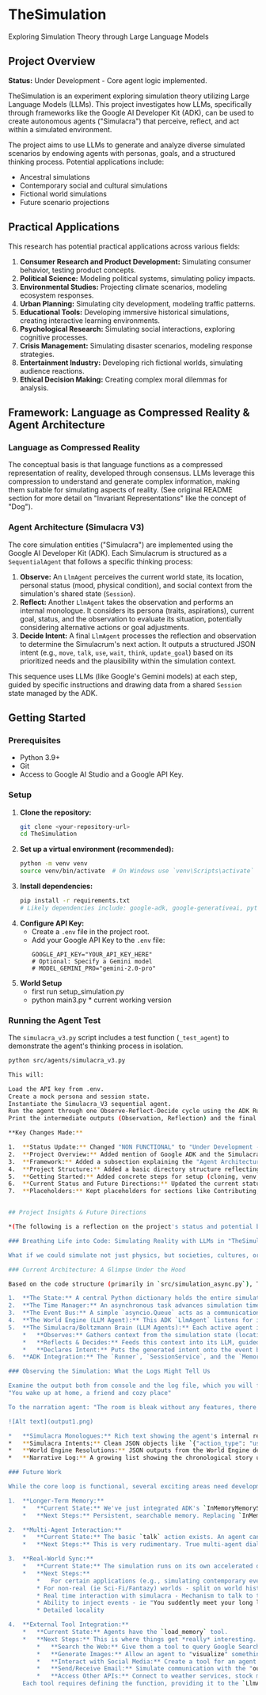 # TheSimulation

Exploring Simulation Theory through Large Language Models

## Project Overview

**Status:** Under Development - Core agent logic implemented.

TheSimulation is an experiment exploring simulation theory utilizing Large Language Models (LLMs). This project investigates how LLMs, specifically through frameworks like the Google AI Developer Kit (ADK), can be used to create autonomous agents ("Simulacra") that perceive, reflect, and act within a simulated environment.

The project aims to use LLMs to generate and analyze diverse simulated scenarios by endowing agents with personas, goals, and a structured thinking process. Potential applications include:

- Ancestral simulations
- Contemporary social and cultural simulations
- Fictional world simulations
- Future scenario projections

## Practical Applications

This research has potential practical applications across various fields:

1.  **Consumer Research and Product Development:** Simulating consumer behavior, testing product concepts.
2.  **Political Science:** Modeling political systems, simulating policy impacts.
3.  **Environmental Studies:** Projecting climate scenarios, modeling ecosystem responses.
4.  **Urban Planning:** Simulating city development, modeling traffic patterns.
5.  **Educational Tools:** Developing immersive historical simulations, creating interactive learning environments.
6.  **Psychological Research:** Simulating social interactions, exploring cognitive processes.
7.  **Crisis Management:** Simulating disaster scenarios, modeling response strategies.
8.  **Entertainment Industry:** Developing rich fictional worlds, simulating audience reactions.
9.  **Ethical Decision Making:** Creating complex moral dilemmas for analysis.

## Framework: Language as Compressed Reality & Agent Architecture

### Language as Compressed Reality

The conceptual basis is that language functions as a compressed representation of reality, developed through consensus. LLMs leverage this compression to understand and generate complex information, making them suitable for simulating aspects of reality. (See original README section for more detail on "Invariant Representations" like the concept of "Dog").

### Agent Architecture (Simulacra V3)

The core simulation entities ("Simulacra") are implemented using the Google AI Developer Kit (ADK). Each Simulacrum is structured as a `SequentialAgent` that follows a specific thinking process:

1.  **Observe:** An `LlmAgent` perceives the current world state, its location, personal status (mood, physical condition), and social context from the simulation's shared state (`Session`).
2.  **Reflect:** Another `LlmAgent` takes the observation and performs an internal monologue. It considers its persona (traits, aspirations), current goal, status, and the observation to evaluate its situation, potentially considering alternative actions or goal adjustments.
3.  **Decide Intent:** A final `LlmAgent` processes the reflection and observation to determine the Simulacrum's next action. It outputs a structured JSON intent (e.g., `move`, `talk`, `use`, `wait`, `think`, `update_goal`) based on its prioritized needs and the plausibility within the simulation context.

This sequence uses LLMs (like Google's Gemini models) at each step, guided by specific instructions and drawing data from a shared `Session` state managed by the ADK.

## Getting Started

### Prerequisites

- Python 3.9+
- Git
- Access to Google AI Studio and a Google API Key.

### Setup

1.  **Clone the repository:**
    ```bash
    git clone <your-repository-url>
    cd TheSimulation
    ```
2.  **Set up a virtual environment (recommended):**
    ```bash
    python -m venv venv
    source venv/bin/activate  # On Windows use `venv\Scripts\activate`
    ```
3.  **Install dependencies:**
    ```bash
    pip install -r requirements.txt
    # Likely dependencies include: google-adk, google-generativeai, python-dotenv
    ```
4.  **Configure API Key:**
    - Create a `.env` file in the project root.
    - Add your Google API Key to the `.env` file:
      ```
      GOOGLE_API_KEY="YOUR_API_KEY_HERE"
      # Optional: Specify a Gemini model
      # MODEL_GEMINI_PRO="gemini-2.0-pro"
      ```
5.  **World Setup**
    - first run setup_simulation.py
    - python main3.py \* current working version

### Running the Agent Test

The `simulacra_v3.py` script includes a test function (`_test_agent`) to demonstrate the agent's thinking process in isolation.

```bash
python src/agents/simulacra_v3.py

This will:

Load the API key from .env.
Create a mock persona and session state.
Instantiate the Simulacra_V3 sequential agent.
Run the agent through one Observe-Reflect-Decide cycle using the ADK Runner.
Print the intermediate outputs (Observation, Reflection) and the final Intent JSON.

**Key Changes Made:**

1.  **Status Update:** Changed "NON FUNCTIONAL" to "Under Development - Core agent logic implemented."
2.  **Project Overview:** Added mention of Google ADK and the Simulacra concept.
3.  **Framework:** Added a subsection explaining the "Agent Architecture (Simulacra V3)" based on the Observe-Reflect-Decide sequence using `SequentialAgent` and `LlmAgent` from `google-adk`.
4.  **Project Structure:** Added a basic directory structure reflecting the current code (`src/agents/simulacra_v3.py`).
5.  **Getting Started:** Added concrete steps for setup (cloning, venv, dependencies, API key configuration via `.env`) and instructions on how to run the test function in `simulacra_v3.py`.
6.  **Current Status and Future Directions:** Updated the current status to reflect the implemented V3 agent and outlined more specific next steps.
7.  **Placeholders:** Kept placeholders for sections like Contributing, Ethical Considerations, etc., but noted they need content.


## Project Insights & Future Directions

*(The following is a reflection on the project's status and potential based on the architecture developed in `src/simulation_async.py`)*

### Breathing Life into Code: Simulating Reality with LLMs in "TheSimulation"

What if we could simulate not just physics, but societies, cultures, or even individual lives? The "Simulation Hypothesis" has long been a topic of philosophical debate, but Large Language Models (LLMs) are giving us new tools to explore these ideas computationally. Our project, aptly named **TheSimulation**, dives headfirst into this exploration, using Google's Generative AI and the Agent Development Kit (ADK) to build a world populated by autonomous agents – the Simulacra.

### Current Architecture: A Glimpse Under the Hood

Based on the code structure (primarily in `src/simulation_async.py`), TheSimulation currently operates with a few key components orchestrated using Python's `asyncio` and the Google ADK:

1.  **The State:** A central Python dictionary holds the entire simulation state – world details, object states, location descriptions, and the current status of all active Simulacra. This state is loaded from and saved to JSON files, allowing simulations to be paused and resumed.
2.  **The Time Manager:** An asynchronous task advances simulation time, processes scheduled events (like action completions), and updates the simulation state accordingly.
3.  **The Event Bus:** A simple `asyncio.Queue` acts as a communication channel, primarily for agents to declare their intended actions.
4.  **The World Engine (LLM Agent):** This ADK `LlmAgent` listens for intents on the event bus. It uses an LLM (like Gemini) to interpret the agent's intended action within the context of the current world state (location, object properties, rules). It determines if the action is valid, calculates its duration, figures out the consequences (state changes), and generates a descriptive narrative of the outcome. We've worked on refining its prompt to ensure it focuses on results and uses sensory details.
5.  **The Simulacra/Boltzmann Brain (LLM Agents):** Each active agent is also an ADK `LlmAgent`. When idle, it:
    *   **Observes:** Gathers context from the simulation state (location, recent events, nearby objects/agents, its own status, and persona).
    *   **Reflects & Decides:** Feeds this context into its LLM, guided by a detailed prompt. The LLM generates an internal monologue (following a structured thinking process: Recall/React -> Analyze Goal -> Identify Options -> Prioritize/Choose) and decides on the next action (like `move`, `use`, `look_around`, `talk`, `wait`). This decision is formatted as a JSON "intent".
    *   **Declares Intent:** Puts the generated intent onto the event bus for the World Engine to process.
6.  **ADK Integration:** The `Runner`, `SessionService`, and the `MemoryService` from the ADK are used to manage the interaction flow with the LLM agents and handle features like tool calling.

### Observing the Simulation: What the Logs Might Tell Us

Examine the output both from console and the log file, which you will find some interesting and weird interactions which points to the need for further refinement. For whatever reason the world_engine seems to always narrate extremely horror movie esque settings regardless of the initial conditions...
"You wake up at home, a friend and cozy place"

To the narration agent: "The room is bleak without any features, there are no doors or windows..." or other strange and at times humours outputs.

![Alt text](output1.png)

*   **Simulacra Monologues:** Rich text showing the agent's internal reasoning – reacting to observations ("The door is locked, drat!"), considering its persona ("As Eleanor Vance, a brewery guide, maybe I should look for local history books?"), weighing options, and finally stating its chosen action.
*   **Simulacra Intents:** Clean JSON objects like `{"action_type": "use", "target_id": "door_main", "details": "try the handle"}` or `{"action_type": "look_around", "target_id": null, "details": ""}`.
*   **World Engine Resolutions:** JSON outputs from the World Engine detailing the action's validity, duration, any state changes (`results`), and the crucial narrative (e.g., `"narrative": "Eleanor Vance tries the handle of the main door, but it's firmly locked."`).
*   **Narrative Log:** A growing list showing the chronological story unfolding based on the World Engine's narratives: `[T10.5] Eleanor Vance looks around.`, `[T13.5] The room is dusty, containing only a table and a locked chest.`, `[T15.0] Eleanor Vance tries the handle of the chest, but it's firmly locked.`

### Future Work

While the core loop is functional, several exciting areas need development:

1.  **Longer-Term Memory:**
    *   **Current State:** We've just integrated ADK's `InMemoryMemoryService` to store the initial persona. Agents can use the `load_memory` tool to recall this static background. The main `memory_log` is still just a list in the state file, prone to growing large and lacking efficient search.
    *   **Next Steps:** Persistent, searchable memory. Replacing `InMemoryMemoryService` with `VertexAiRagMemoryService` (leveraging Vertex AI Vector Search). This would allow agents to semantically search *all* their past observations, actions, and reflections ("What did I learn about locked doors yesterday?", "Who did I talk to in the library?").

2.  **Multi-Agent Interaction:**
    *   **Current State:** The basic `talk` action exists. An agent can declare an intent to talk to another agent in the same location, and the World Engine bypasses the LLM to directly update the target's `last_observation`.
    *   **Next Steps:** This is very rudimentary. True multi-agent dialogue requires agents to process incoming messages, reflect on them, and formulate replies within their turn cycle. This might involve dedicated "conversation manager" logic or more sophisticated prompting for the Simulacra agents to handle dialogue turns naturally. Beyond simple Q&A, modeling social dynamics, relationship building, and group interactions is a long-term goal.

3.  **Real-World Sync:**
    *   **Current State:** The simulation runs on its own accelerated or decelerated clock (`SIMULATION_SPEED_FACTOR`).
    *   **Next Steps:**
        *   For certain applications (e.g., simulating contemporary events), linking the simulation clock to real-world external real-time events to influence the simulation. Prior implementation included this code base which is basic weather sync and google news searches to set the stage on what the world state is.  The hierachy is World, Regional, and Local Weather/News context.  Again this will use the memory service and a timed sync mechanism.
        * For non-real (ie Sci-Fi/Fantazy) worlds - split on world history generation is needed and many of the tasks will be offloaded either through on demand generation or based on similar structure life summaries are generated for the simulacras.
        * Real time interaction with simulacra - Mechanism to talk to the simulated individual - Either via Text/IM/Chat (in real word) to crystal ball / telepathy / disembodied voice... to interact with individual.
        * Ability to inject events - ie "You suddently meet your long lost high school best friend in the street" , "All of a sudden you are teleported to the moon." Or more practical - "You are shopping at a supermarket, you are faced with two different toothbrushes... which one do you choose and why?"
        * Detailed locality

4.  **External Tool Integration:**
    *   **Current State:** Agents have the `load_memory` tool.
    *   **Next Steps:** This is where things get *really* interesting. The ADK's tool framework is perfect for expanding agent capabilities. Imagine agents that can:
        *   **Search the Web:** Give them a tool to query Google Search for real-time information relevant to their goals.
        *   **Generate Images:** Allow an agent to "visualize" something by calling an image generation API (like Imagen).
        *   **Interact with Social Media:** Create a tool for an agent to post updates or read feeds on platforms like Bluesky (using its API).
        *   **Send/Receive Email:** Simulate communication with the "outside world."
        *   **Access Other APIs:** Connect to weather services, stock market data, translation tools, etc.
    Each tool requires defining the function, providing it to the `LlmAgent`, and instructing the agent on when and how to use it.
```
